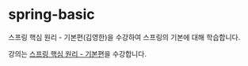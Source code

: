 # spring-basic
스프링 핵심 원리 - 기본편(김영한)을 수강하여 스프링의 기본에 대해 학습합니다.

강의는 [스프링 핵심 원리 - 기본편](https://www.inflearn.com/course/%EC%8A%A4%ED%94%84%EB%A7%81-%ED%95%B5%EC%8B%AC-%EC%9B%90%EB%A6%AC-%EA%B8%B0%EB%B3%B8%ED%8E%B8/dashboard)을 수강합니다.